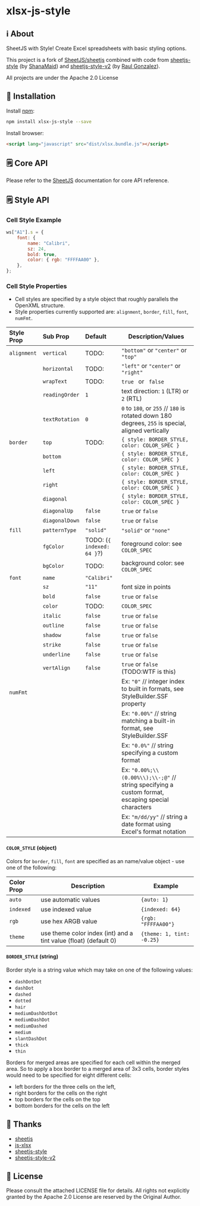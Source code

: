 # xlsx-js-style

## ℹ️ About

SheetJS with Style! Create Excel spreadsheets with basic styling options.

This project is a fork of [SheetJS/sheetjs](https://github.com/sheetjs/sheetjs) combined with code from
[sheetjs-style](https://www.npmjs.com/package/sheetjs-style) (by [ShanaMaid](https://github.com/ShanaMaid/))
and [sheetjs-style-v2](https://www.npmjs.com/package/sheetjs-style-v2) (by [Raul Gonzalez](https://www.npmjs.com/~armandourbina)).

All projects are under the Apache 2.0 License

## 🔌 Installation

Install [npm](https://www.npmjs.org/package/xlsx-js-style):

```sh
npm install xlsx-js-style --save
```

Install browser:

```html
<script lang="javascript" src="dist/xlsx.bundle.js"></script>
```

## 🗒 Core API

Please refer to the [SheetJS](https://sheetjs.com/) documentation for core API reference.

## 🗒 Style API

### Cell Style Example

```js
ws["A1"].s = {
	font: {
		name: "Calibri",
		sz: 24,
		bold: true,
		color: { rgb: "FFFFAA00" },
	},
};
```

### Cell Style Properties

-   Cell styles are specified by a style object that roughly parallels the OpenXML structure.
-   Style properties currently supported are: `alignment`, `border`, `fill`, `font`, `numFmt`.

| Style Prop  | Sub Prop       | Default                    | Description/Values                                                                                |
| :---------- | :------------- | :------------------------- | ------------------------------------------------------------------------------------------------- |
| `alignment` | `vertical`     | TODO:                      | `"bottom"` or `"center"` or `"top"`                                                               |
|             | `horizontal`   | TODO:                      | `"left"` or `"center"` or `"right"`                                                               |
|             | `wrapText`     | TODO:                      | `true ` or ` false`                                                                               |
|             | `readingOrder` | `1`                        | text direction: `1` (LTR) or `2` (RTL)                                                            |
|             | `textRotation` | `0`                        | `0` to `180`, or `255` // `180` is rotated down 180 degrees, `255` is special, aligned vertically |
| `border`    | `top`          | TODO:                      | `{ style: BORDER_STYLE, color: COLOR_SPEC }`                                                      |
|             | `bottom`       |                            | `{ style: BORDER_STYLE, color: COLOR_SPEC }`                                                      |
|             | `left`         |                            | `{ style: BORDER_STYLE, color: COLOR_SPEC }`                                                      |
|             | `right`        |                            | `{ style: BORDER_STYLE, color: COLOR_SPEC }`                                                      |
|             | `diagonal`     |                            | `{ style: BORDER_STYLE, color: COLOR_SPEC }`                                                      |
|             | `diagonalUp`   | `false`                    | `true` or `false`                                                                                 |
|             | `diagonalDown` | `false`                    | `true` or `false`                                                                                 |
| `fill`      | `patternType`  | `"solid"`                  | `"solid"` or `"none"`                                                                             |
|             | `fgColor`      | TODO: (`{ indexed: 64 }`?) | foreground color: see `COLOR_SPEC`                                                                |
|             | `bgColor`      | TODO:                      | background color: see `COLOR_SPEC`                                                                |
| `font`      | `name`         | `"Calibri"`                |                                                                                                   |
|             | `sz`           | `"11"`                     | font size in points                                                                               |
|             | `bold`         | `false`                    | `true` or `false`                                                                                 |
|             | `color`        | TODO:                      | `COLOR_SPEC`                                                                                      |
|             | `italic`       | `false`                    | `true` or `false`                                                                                 |
|             | `outline`      | `false`                    | `true` or `false`                                                                                 |
|             | `shadow`       | `false`                    | `true` or `false`                                                                                 |
|             | `strike`       | `false`                    | `true` or `false`                                                                                 |
|             | `underline`    | `false`                    | `true` or `false`                                                                                 |
|             | `vertAlign`    | `false`                    | `true` or `false` (TODO:WTF is this)                                                              |
| `numFmt`    |                |                            | Ex: `"0"` // integer index to built in formats, see StyleBuilder.SSF property                     |
|             |                |                            | Ex: `"0.00%"` // string matching a built-in format, see StyleBuilder.SSF                          |
|             |                |                            | Ex: `"0.0%"` // string specifying a custom format                                                 |
|             |                |                            | Ex: `"0.00%;\\(0.00%\\);\\-;@"` // string specifying a custom format, escaping special characters |
|             |                |                            | Ex: `"m/dd/yy"` // string a date format using Excel's format notation                             |

#### `COLOR_STYLE` (object)

Colors for `border`, `fill`, `font` are specified as an name/value object - use one of the following:

| Color Prop | Description                                                      | Example                   |
| :--------- | ---------------------------------------------------------------- | ------------------------- |
| `auto`     | use automatic values                                             | `{auto: 1}`               |
| `indexed`  | use indexed value                                                | `{indexed: 64}`           |
| `rgb`      | use hex ARGB value                                               | `{rgb: "FFFFAA00"}`       |
| `theme`    | use theme color index (int) and a tint value (float) (default 0) | `{theme: 1, tint: -0.25}` |

#### `BORDER_STYLE` (string)

Border style is a string value which may take on one of the following values:

-   `dashDotDot`
-   `dashDot`
-   `dashed`
-   `dotted`
-   `hair`
-   `mediumDashDotDot`
-   `mediumDashDot`
-   `mediumDashed`
-   `medium`
-   `slantDashDot`
-   `thick`
-   `thin`

Borders for merged areas are specified for each cell within the merged area. So to apply a box border to a merged area of 3x3 cells, border styles would need to be specified for eight different cells:

-   left borders for the three cells on the left,
-   right borders for the cells on the right
-   top borders for the cells on the top
-   bottom borders for the cells on the left

## 🙏 Thanks

-   [sheetjs](https://github.com/SheetJS/sheetjs)
-   [js-xlsx](https://github.com/protobi/js-xlsx)
-   [sheetjs-style](https://www.npmjs.com/package/sheetjs-style)
-   [sheetjs-style-v2](https://www.npmjs.com/package/sheetjs-style-v2)

## 🔖 License

Please consult the attached LICENSE file for details. All rights not explicitly
granted by the Apache 2.0 License are reserved by the Original Author.
